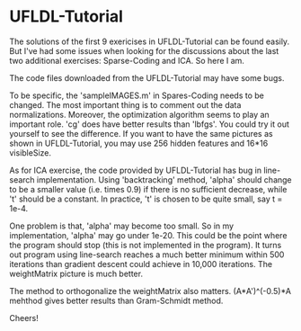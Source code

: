 # UFLDL-Tutorial

The solutions of the first 9 exericises in UFLDL-Tutorial can be found easily. But I've had some issues when looking for the discussions about the last two additional exercises: Sparse-Coding and ICA. So here I am.

The code files downloaded from the UFLDL-Tutorial may have some bugs.

To be specific, the 'sampleIMAGES.m' in Spares-Coding needs to be changed. The most important thing is to comment out the data normalizations. Moreover, the optimization algorithm seems to play an important role. 'cg' does have better results than 'lbfgs'. You could try it out yourself to see the difference. If you want to have the same pictures as shown in UFLDL-Tutorial, you may use 256 hidden features and 16*16 visibleSize.

As for ICA exercise, the code provided by UFLDL-Tutorial has bug in line-search implementation. Using 'backtracking' method, 'alpha' should change to be a smaller value (i.e. times 0.9) if there is no sufficient decrease, while 't' should be a constant. In practice, 't' is chosen to be quite small, say t = 1e-4.

One problem is that, 'alpha' may become too small. So in my implementation, 'alpha' may go under 1e-20. This could be the point where the program should stop (this is not implemented in the program). It turns out program using line-search reaches a much better minimum within 500 iterations than gradient descent could achieve in 10,000 iterations. The weightMatrix picture is much better.

The method to orthogonalize the weightMatrix also matters. (A\*A')^(-0.5)\*A mehthod gives better results than Gram-Schmidt method.

Cheers!

